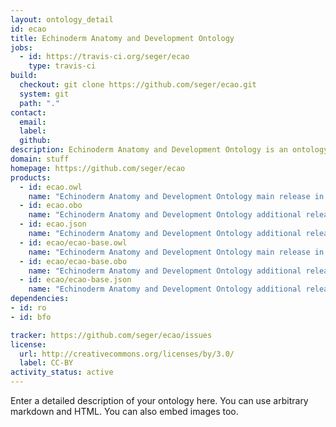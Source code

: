 ```yaml
---
layout: ontology_detail
id: ecao
title: Echinoderm Anatomy and Development Ontology
jobs:
  - id: https://travis-ci.org/seger/ecao
    type: travis-ci
build:
  checkout: git clone https://github.com/seger/ecao.git
  system: git
  path: "."
contact:
  email: 
  label: 
  github: 
description: Echinoderm Anatomy and Development Ontology is an ontology...
domain: stuff
homepage: https://github.com/seger/ecao
products:
  - id: ecao.owl
    name: "Echinoderm Anatomy and Development Ontology main release in OWL format"
  - id: ecao.obo
    name: "Echinoderm Anatomy and Development Ontology additional release in OBO format"
  - id: ecao.json
    name: "Echinoderm Anatomy and Development Ontology additional release in OBOJSon format"
  - id: ecao/ecao-base.owl
    name: "Echinoderm Anatomy and Development Ontology main release in OWL format"
  - id: ecao/ecao-base.obo
    name: "Echinoderm Anatomy and Development Ontology additional release in OBO format"
  - id: ecao/ecao-base.json
    name: "Echinoderm Anatomy and Development Ontology additional release in OBOJSon format"
dependencies:
- id: ro
- id: bfo

tracker: https://github.com/seger/ecao/issues
license:
  url: http://creativecommons.org/licenses/by/3.0/
  label: CC-BY
activity_status: active
---
```


Enter a detailed description of your ontology here. You can use arbitrary markdown and HTML.
You can also embed images too.

